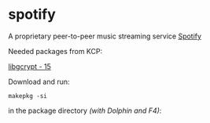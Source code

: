 spotify
=======

A proprietary peer-to-peer music streaming service
<a href="https://www.spotify.com">Spotify</a>

Needed packages from KCP:

<a href="https://github.com/KaOS-Community-Packages/libgcrypt15">libgcrypt - 15</a>

Download and run:

<code>makepkg -si </code> 

in the package directory <i>(with Dolphin and F4)</i>:
